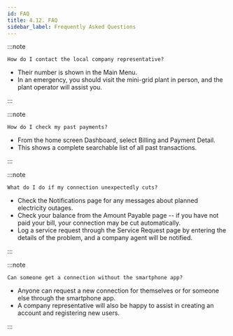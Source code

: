 ```yaml
---
id: FAQ
title: 4.12. FAQ
sidebar_label: Frequently Asked Questions
---
```


:::note

	How do I contact the local company representative?

* Their number is shown in the Main Menu.
* In an emergency, you should visit the mini-grid plant in person, and the plant operator will assist you.

:::

:::note

	How do I check my past payments?
* From the home screen Dashboard, select Billing and Payment Detail.
* This shows a complete searchable list of all past transactions.

:::

:::note

	What do I do if my connection unexpectedly cuts?
* Check the Notifications page for any messages about planned electricity outages.
* Check your balance from the Amount Payable page -- if you have not paid your bill, your connection may be cut automatically.
* Log a service request through the Service Request page by entering the details of the problem, and a company agent will be notified.

:::

:::note

	Can someone get a connection without the smartphone app?
* Anyone can request a new connection for themselves or for someone else through the smartphone app.
* A company representative will also be happy to assist in creating an account and registering new users.

:::

